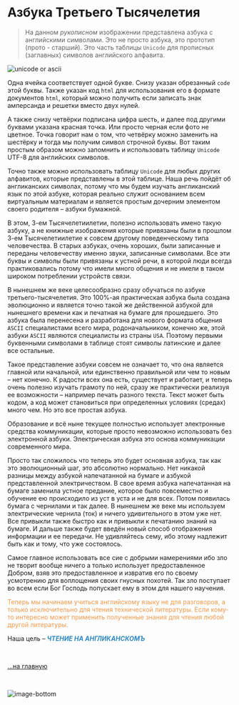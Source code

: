 # Азбука Третьего Тысячелетия

>На данном *рукописном* изображении представлена азбука с английскими символами. Это не просто азбука, это прототип (прото - старший). Это часть  таблицы `Unicode` для пропиcных (заглавных) символов английского алфавита.

![unicode or ascii](https://3.bp.blogspot.com/-KEa5n5E2PJY/YJy4p1SVatI/AAAAAAAAGkI/18IKV1RE6bIzHG-8CgkFv-5CTcpqPaqQQCK4BGAYYCw/s444/Doc%2B-%2B13.05.2021%2B-%2B08-24-723074.jpg "Таблица Юникод для первых прописных символов английского алфавита")
<!--  -->


Одна ячейка соответствует одной букве. Снизу указан обрезанный `сode` этой буквы. Также указан код `html` для использования его в формате документов `html`, который можно получить если записать знак амперсанда и решетки вместо двух нулей. 

А также снизу четвёрки подписана цифра шесть, и далее под другими буквами указана красная точка. Или просто черная если фото не цветное. Точка говорит нам о том, что четвёрку можно заменить на шестёрку и тогда мы получим символ строчной буквы. Вот таким простым образом можно запомнить и использовать таблицу `Unicode` UTF-8 для английских символов.

Точно также можно использовать таблицу `Unicode` для любых других алфавитов, которые представлены в этой таблицe. Наша речь пойдёт об англиканских символах, потому что мы будем изучать англиканский язык по этой азбуке, которая реально служит основанием всем виртуальным материалам и является простым дочерним элементом своего родителя – азбуки бумажной.

В этом, 3-ем Тысячелетиилетии, полезно использовать имено такую азбуку, а не книжные изображения которые привязаны были в прошлом 3-ем Тысячелетиилетие к совсем другому поведенческому типа человечества. В старых азбуках, очень хороших, были записанные и переданы человечеству именно звуки, записанные символами. Все эти буквы и символы были привязаны к устной речи, в которой люди всегда практиковались потому что имели много общения и не имели в таком широком потреблении устройств связи. 

В нынешнем же веке целесообразно сразу обучаться по азбуке третьего-тысячелетия. Это 100%-ая практическая азбука была создана эволюционно и является точно такой же действенной азбукой для нынешнего времени как и печатная на бумаге для прошедшего. Это азбука была перенесена и разработана для нового формата общения `ASCII` специалистами всего мира, родоначальником, конечно же, этой азбуки `ASCII` являются специалисты из страны `USA`. Поэтому первыми буквенными символами в таблицe стоят символы латинские и далее все остальные. 

Такое представление азбуки совсем не означает то, что она является главной или начальной, или единственно правильной или чем то новым – нет конечно. К радости всех она есть, существует и работает, и теперь очень полезно изучать грамоту по ней, сразу же практически реализуя ее возможности – например печать разного текста. Текст может быть кодом, а код может становиться при определенных условиях (средах) много чем. Но это все простая азбука.

Образование и всё ныне текущее полностью использует электронные средства коммуникации, которые просто невозможно использовать без электронной азбуки. Электрическая азбука это основа коммуникации современного мира. 

Просто так сложилось что теперь это будет основная азбука, так как это эволюционный шаг, это абсолютно нормально. Нет никакой разницы между азбукой напечатанной на бумаге и азбукой представленной электричеством. В свое время азбука напечатанная на бумаге заменила устное предание, которое было повсеместно и обучение ею происходило из уст в уста и не для всех. Потом появилась бумага с чернилами и так далее. В нынешнем же веке мы используем электрические чернила (ток) и ничего удивительного в этом уже нет. Все привыкли также быстро как и привыкли к печатанию знаний на бумаге. И дальше также будет введён новый способ отображения информации и ее передачи. Не удивляйтесь сему, ибо этому надлежит быть как и тому, что уже состоялось. 

Самое главное использовать все сие с добрыми намерениями ибо зло не творит вообще ничего а только использует предоставленное Добром, взяв это предоставленное и извратив его по своему усмотрению для воплощения своих гнусных похотей. Так зло поступает во всем если Бог Господь попускает ему в этом для нашего научения. 

<span style="color: #F29849;">Теперь мы начинаем учиться английскому языку не для разговоров, а только исключительно для чтения технической литературы. Если кому-то интересно может применить полученные знания для чтения любой другой литературы.</span>

Наша цель – <span style="color: #2C87BF">***ЧТЕНИЕ НА АНГЛИКАНСКОМЪ*** 


<br>

[…на главную](/)

<br>

<span id="comp-end-img" class="img" onclick="imgResize()">![image-bottom](assets/svg/comp-end.svg)</span>